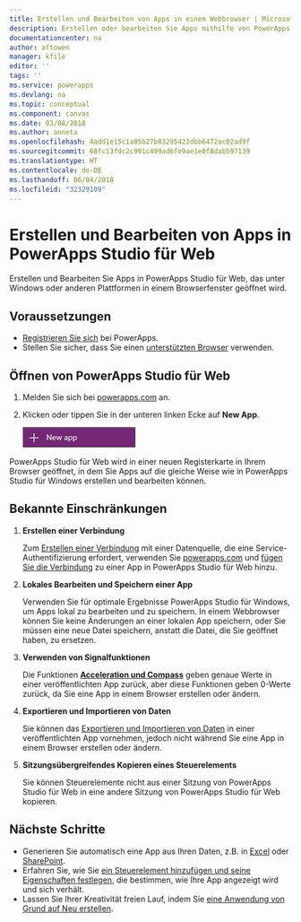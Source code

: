 ```yaml
---
title: Erstellen und Bearbeiten von Apps in einem Webbrowser | Microsoft-Dokumentation
description: Erstellen oder bearbeiten Sie Apps mithilfe von PowerApps Studio für Web in einem Browser.
documentationcenter: na
author: aftowen
manager: kfile
editor: ''
tags: ''
ms.service: powerapps
ms.devlang: na
ms.topic: conceptual
ms.component: canvas
ms.date: 03/08/2018
ms.author: anneta
ms.openlocfilehash: 4add1e15c1a85b27b83295422dbb6472ac02ad9f
ms.sourcegitcommit: 68fc13fdc2c991c499ad6fe9ae1e0f8dab597139
ms.translationtype: HT
ms.contentlocale: de-DE
ms.lasthandoff: 06/04/2018
ms.locfileid: "32329109"
---
```

# <a name="create-or-edit-apps-in-powerapps-studio-for-web"></a>Erstellen und Bearbeiten von Apps in PowerApps Studio für Web
Erstellen und Bearbeiten Sie Apps in PowerApps Studio für Web, das unter Windows oder anderen Plattformen in einem Browserfenster geöffnet wird.

## <a name="prerequisites"></a>Voraussetzungen
* [Registrieren Sie sich](../signup-for-powerapps.md) bei PowerApps.
* Stellen Sie sicher, dass Sie einen [unterstützten Browser](limits-and-config.md#supported-browsers-for-powerapps-studio) verwenden.

## <a name="open-powerapps-studio-for-web"></a>Öffnen von PowerApps Studio für Web
1. Melden Sie sich bei [powerapps.com](http://go.microsoft.com/fwlink/p/?LinkId=708209) an.
2. Klicken oder tippen Sie in der unteren linken Ecke auf **New App**.

    ![„Neue App“ in der linken Navigationsleiste](./media/create-app-browser/left-nav.png)

PowerApps Studio für Web wird in einer neuen Registerkarte in Ihrem Browser geöffnet, in dem Sie Apps auf die gleiche Weise wie in PowerApps Studio für Windows erstellen und bearbeiten können.

## <a name="known-limitations"></a>Bekannte Einschränkungen
1. **Erstellen einer Verbindung**

    Zum [Erstellen einer Verbindung](add-manage-connections.md) mit einer Datenquelle, die eine Service-Authentifizierung erfordert, verwenden Sie [powerapps.com](https://web.powerapps.com) und [fügen Sie die Verbindung](add-data-connection.md) zu einer App in PowerApps Studio für Web hinzu.
2. **Lokales Bearbeiten und Speichern einer App**

    Verwenden Sie für optimale Ergebnisse PowerApps Studio für Windows, um Apps lokal zu bearbeiten und zu speichern. In einem Webbrowser können Sie keine Änderungen an einer lokalen App speichern, oder Sie müssen eine neue Datei speichern, anstatt die Datei, die Sie geöffnet haben, zu ersetzen.
3. **Verwenden von Signalfunktionen**

    Die Funktionen **[Acceleration und Compass](functions/signals.md)** geben genaue Werte in einer veröffentlichten App zurück, aber diese Funktionen geben 0-Werte zurück, da Sie eine App in einem Browser erstellen oder ändern.
4. **Exportieren und Importieren von Daten**

    Sie können das [Exportieren und Importieren von Daten](controls/control-export-import.md) in einer veröffentlichten App vornehmen, jedoch nicht während Sie eine App in einem Browser erstellen oder ändern.
5. **Sitzungsübergreifendes Kopieren eines Steuerelements**

    Sie können Steuerelemente nicht aus einer Sitzung von PowerApps Studio für Web in eine andere Sitzung von PowerApps Studio für Web kopieren.

## <a name="next-steps"></a>Nächste Schritte
* Generieren Sie automatisch eine App aus Ihren Daten, z.B. in [Excel](get-started-create-from-data.md) oder [SharePoint](app-from-sharepoint.md).
* Erfahren Sie, wie Sie [ein Steuerelement hinzufügen und seine Eigenschaften festlegen](add-configure-controls.md), die bestimmen, wie Ihre App angezeigt wird und sich verhält.
* Lassen Sie Ihrer Kreativität freien Lauf, indem Sie [eine Anwendung von Grund auf Neu erstellen](get-started-create-from-blank.md).
